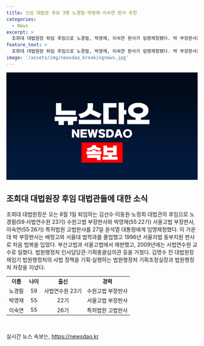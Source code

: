 ```yaml
---
title: 신임 대법관 후보 3명 노경필·박영재·이숙연 판사 추천
categories:
  - News
excerpt: >
  조희대 대법원장 퇴임 후임으로 노경필, 박영재, 이숙연 판사가 임명제청됐다. 박 부장판사는 배정고와 서울대 법학과를 졸업하고 사법 경력을 쌓았다. 김명수 전 대법원장 재임기에 법원행정처에서 주요 직책을 맡으며 행정·정책 역량을 키웠다.
feature_text: >
  조희대 대법원장 퇴임 후임으로 노경필, 박영재, 이숙연 판사가 임명제청됐다. 박 부장판사는 배정고와 서울대 법학과를 졸업하고 사법 경력을 쌓았다. 김명수 전 대법원장 재임기에 법원행정처에서 주요 직책을 맡으며 행정·정책 역량을 키웠다.
image: '/assets/img/newsdao_breakingnews.jpg'
---
```


<p><img src="/assets/img/newsdao_breakingnews.jpg" alt="koreaapp 속보" /></p>

<h2 data-ke-size="size26">조희대 대법원장 후임 대법관들에 대한 소식</h2>

<p data-ke-size="size16">조희대 대법원장은 오는 8월 1일 퇴임하는 김선수·이동원·노정희 대법관의 후임으로 노경필(59·사법연수원 23기) 수원고법 부장판사와 박영재(55·22기) 서울고법 부장판사, 이숙연(55·26기) 특허법원 고법판사를 27일 윤석열 대통령에게 임명제청했다.  이 가운데 박 부장판사는 배정고와 서울대 법학과를 졸업했고 1996년 서울지법 동부지원 판사로 처음 법복을 입었다. 부산고법과 서울고법에서 재판했고, 2009년에는 사법연수원 교수로 일했다. 법원행정처 인사담당관·기획총괄심의관 등을 거쳤다. 김명수 전 대법원장 재임기 법원행정처의 사법 정책을 기획·실행하는 법원행정처 기획조정실장과 법원행정처 차장을 지냈다.</p>

<table>
  <tbody>
    <tr>
      <td style="text-align: center; height: 17px;"><b>이름</b></td>
      <td style="text-align: center; height: 17px;"><b>나이</b></td>
      <td style="text-align: center; height: 17px;"><b>출신</b></td>
      <td style="text-align: center; height: 17px;"><b>경력</b></td>
    </tr>
    <tr>
      <td style="text-align: center; height: 17px;">노경필</td>
      <td style="text-align: center; height: 17px;">59</td>
      <td style="text-align: center; height: 17px;">사법연수원 23기</td>
      <td style="text-align: center; height: 17px;">수원고법 부장판사</td>
    </tr>
    <tr>
      <td style="text-align: center; height: 17px;">박영재</td>
      <td style="text-align: center; height: 17px;">55</td>
      <td style="text-align: center; height: 17px;">22기</td>
      <td style="text-align: center; height: 17px;">서울고법 부장판사</td>
    </tr>
    <tr>
      <td style="text-align: center; height: 17px;">이숙연</td>
      <td style="text-align: center; height: 17px;">55</td>
      <td style="text-align: center; height: 17px;">26기</td>
      <td style="text-align: center; height: 17px;">특허법원 고법판사</td>
    </tr>
  </tbody>
</table>

<p data-ke-size="size16">&nbsp;</p>
실시간 뉴스 속보는, <a href="https://newsdao.kr" rel="dofollow">https://newsdao.kr</a>


